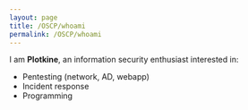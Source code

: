 ```yaml
---
layout: page
title: /OSCP/whoami
permalink: /OSCP/whoami
---
```


I am **Plotkine**, an information security enthusiast interested in:
* Pentesting (network, AD, webapp)
* Incident response
* Programming
